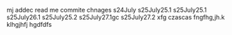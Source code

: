 mj addec read me
commite chnages
s24July
s25July25.1
s25July25.1 
s25July26.1 
s25July25.2
s25July27.1gc
s25July27.2
xfg
czascas
fngfhg,jh.k
klhgjhfj
hgdfdfs
